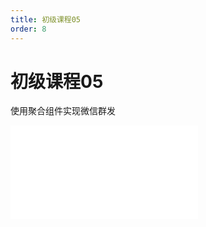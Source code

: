 ```yaml
---
title: 初级课程05
order: 8
---
```

# 初级课程05

  使用聚合组件实现微信群发

<iframe class="w-full aspect-video" src="//player.bilibili.com/player.html?isOutside=true&aid=114390430914173&bvid=BV1ixLvzjEeS&cid=29579085846&p=1" scrolling="no" border="0" frameborder="no" framespacing="0" allowfullscreen="true"></iframe>
